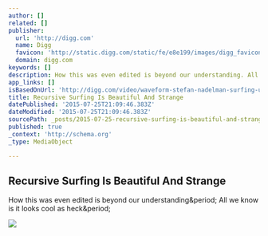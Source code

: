 ```yaml
---
author: []
related: []
publisher:
  url: 'http://digg.com'
  name: Digg
  favicon: 'http://static.digg.com/static/fe/e8e199/images/digg_favicon.png'
  domain: digg.com
keywords: []
description: How this was even edited is beyond our understanding. All we know is it looks cool as heck.
app_links: []
isBasedOnUrl: 'http://digg.com/video/waveform-stefan-nadelman-surfing-unreasonable'
title: Recursive Surfing Is Beautiful And Strange
datePublished: '2015-07-25T21:09:46.383Z'
dateModified: '2015-07-25T21:09:46.383Z'
sourcePath: _posts/2015-07-25-recursive-surfing-is-beautiful-and-strange.md
published: true
_context: 'http://schema.org'
_type: MediaObject

---
```

<article style=""><h1>Recursive Surfing Is Beautiful And Strange</h1><p>How this was even edited is beyond our understanding&amp;period; All we know is it looks cool as heck&amp;period;</p><img src="http://static.digg.com/images/08cd06248d8343fa88cd815c683d7f81_8f2f7e4fb58153b6a50cdc3c8769e8f2_1_social_large.jpeg" /></article>
